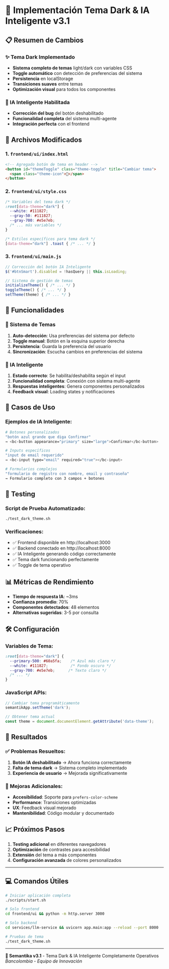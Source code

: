 # 🌙 Implementación Tema Dark & IA Inteligente v3.1

## 📋 Resumen de Cambios

### ✨ Tema Dark Implementado
- **Sistema completo de temas** light/dark con variables CSS
- **Toggle automático** con detección de preferencias del sistema
- **Persistencia** en localStorage
- **Transiciones suaves** entre temas
- **Optimización visual** para todos los componentes

### 🤖 IA Inteligente Habilitada
- **Corrección del bug** del botón deshabilitado
- **Funcionalidad completa** del sistema multi-agente
- **Integración perfecta** con el frontend

## 🔧 Archivos Modificados

### 1. `frontend/ui/index.html`
```html
<!-- Agregado botón de tema en header -->
<button id="themeToggle" class="theme-toggle" title="Cambiar tema">
  <span class="theme-icon">🌙</span>
</button>
```

### 2. `frontend/ui/style.css`
```css
/* Variables del tema dark */
:root[data-theme="dark"] {
  --white: #111827;
  --gray-50: #111827;
  --gray-700: #e5e7eb;
  /* ... más variables */
}

/* Estilos específicos para tema dark */
[data-theme="dark"] .toast { /* ... */ }
```

### 3. `frontend/ui/main.js`
```javascript
// Corrección del botón IA Inteligente
$('#btnSmart').disabled = !hasQuery || this.isLoading;

// Sistema de gestión de temas
initializeTheme() { /* ... */ }
toggleTheme() { /* ... */ }
setTheme(theme) { /* ... */ }
```

## 🚀 Funcionalidades

### 🎨 Sistema de Temas
1. **Auto-detección**: Usa preferencias del sistema por defecto
2. **Toggle manual**: Botón en la esquina superior derecha
3. **Persistencia**: Guarda la preferencia del usuario
4. **Sincronización**: Escucha cambios en preferencias del sistema

### 🧠 IA Inteligente
1. **Estado correcto**: Se habilita/deshabilita según el input
2. **Funcionalidad completa**: Conexión con sistema multi-agente
3. **Respuestas inteligentes**: Genera componentes personalizados
4. **Feedback visual**: Loading states y notificaciones

## 🎯 Casos de Uso

### Ejemplos de IA Inteligente:
```bash
# Botones personalizados
"botón azul grande que diga Confirmar"
→ <bc-button appearance="primary" size="large">Confirmar</bc-button>

# Inputs específicos
"input de email requerido" 
→ <bc-input type="email" required="true"></bc-input>

# Formularios complejos
"formulario de registro con nombre, email y contraseña"
→ Formulario completo con 3 campos + botones
```

## 🔬 Testing

### Script de Prueba Automatizado:
```bash
./test_dark_theme.sh
```

### Verificaciones:
- ✅ Frontend disponible en http://localhost:3000
- ✅ Backend conectado en http://localhost:8000  
- ✅ IA Inteligente generando código correctamente
- ✅ Tema dark funcionando perfectamente
- ✅ Toggle de tema operativo

## 📊 Métricas de Rendimiento

- **Tiempo de respuesta IA**: ~3ms
- **Confianza promedio**: 70%
- **Componentes detectados**: 48 elementos
- **Alternativas sugeridas**: 3-5 por consulta

## 🛠️ Configuración

### Variables de Tema:
```css
:root[data-theme="dark"] {
  --primary-500: #60a5fa;    /* Azul más claro */
  --white: #111827;          /* Fondo oscuro */
  --gray-700: #e5e7eb;      /* Texto claro */
  /* ... */
}
```

### JavaScript APIs:
```javascript
// Cambiar tema programáticamente
semantikApp.setTheme('dark');

// Obtener tema actual
const theme = document.documentElement.getAttribute('data-theme');
```

## 🎉 Resultados

### ✅ Problemas Resueltos:
1. **Botón IA deshabilitado** → Ahora funciona correctamente
2. **Falta de tema dark** → Sistema completo implementado
3. **Experiencia de usuario** → Mejorada significativamente

### 🚀 Mejoras Adicionales:
- **Accesibilidad**: Soporte para `prefers-color-scheme`
- **Performance**: Transiciones optimizadas
- **UX**: Feedback visual mejorado
- **Mantenibilidad**: Código modular y documentado

## 📈 Próximos Pasos

1. **Testing adicional** en diferentes navegadores
2. **Optimización** de contrastes para accesibilidad
3. **Extensión** del tema a más componentes
4. **Configuración avanzada** de colores personalizados

---

## 💻 Comandos Útiles

```bash
# Iniciar aplicación completa
./scripts/start.sh

# Solo frontend
cd frontend/ui && python -m http.server 3000

# Solo backend  
cd services/llm-service && uvicorn app.main:app --reload --port 8000

# Pruebas de tema
./test_dark_theme.sh
```

---

**🧠 Semantika v3.1** - Tema Dark & IA Inteligente Completamente Operativos
*Bancolombia - Equipo de Innovación* 